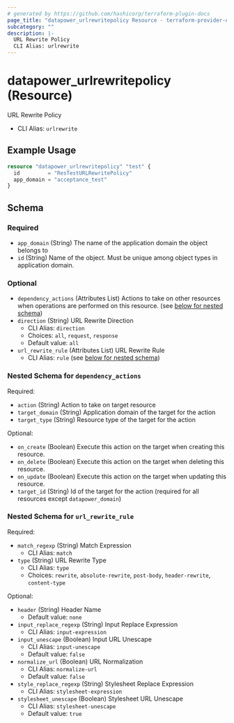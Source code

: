 ```yaml
---
# generated by https://github.com/hashicorp/terraform-plugin-docs
page_title: "datapower_urlrewritepolicy Resource - terraform-provider-datapower"
subcategory: ""
description: |-
  URL Rewrite Policy
  CLI Alias: urlrewrite
---
```


# datapower_urlrewritepolicy (Resource)

URL Rewrite Policy
  - CLI Alias: `urlrewrite`

## Example Usage

```terraform
resource "datapower_urlrewritepolicy" "test" {
  id         = "ResTestURLRewritePolicy"
  app_domain = "acceptance_test"
}
```

<!-- schema generated by tfplugindocs -->
## Schema

### Required

- `app_domain` (String) The name of the application domain the object belongs to
- `id` (String) Name of the object. Must be unique among object types in application domain.

### Optional

- `dependency_actions` (Attributes List) Actions to take on other resources when operations are performed on this resource. (see [below for nested schema](#nestedatt--dependency_actions))
- `direction` (String) URL Rewrite Direction
  - CLI Alias: `direction`
  - Choices: `all`, `request`, `response`
  - Default value: `all`
- `url_rewrite_rule` (Attributes List) URL Rewrite Rule
  - CLI Alias: `rule` (see [below for nested schema](#nestedatt--url_rewrite_rule))

<a id="nestedatt--dependency_actions"></a>
### Nested Schema for `dependency_actions`

Required:

- `action` (String) Action to take on target resource
- `target_domain` (String) Application domain of the target for the action
- `target_type` (String) Resource type of the target for the action

Optional:

- `on_create` (Boolean) Execute this action on the target when creating this resource.
- `on_delete` (Boolean) Execute this action on the target when deleting this resource.
- `on_update` (Boolean) Execute this action on the target when updating this resource.
- `target_id` (String) Id of the target for the action (required for all resources except `datapower_domain`)


<a id="nestedatt--url_rewrite_rule"></a>
### Nested Schema for `url_rewrite_rule`

Required:

- `match_regexp` (String) Match Expression
  - CLI Alias: `match`
- `type` (String) URL Rewrite Type
  - CLI Alias: `type`
  - Choices: `rewrite`, `absolute-rewrite`, `post-body`, `header-rewrite`, `content-type`

Optional:

- `header` (String) Header Name
  - Default value: `none`
- `input_replace_regexp` (String) Input Replace Expression
  - CLI Alias: `input-expression`
- `input_unescape` (Boolean) Input URL Unescape
  - CLI Alias: `input-unescape`
  - Default value: `false`
- `normalize_url` (Boolean) URL Normalization
  - CLI Alias: `normalize-url`
  - Default value: `false`
- `style_replace_regexp` (String) Stylesheet Replace Expression
  - CLI Alias: `stylesheet-expression`
- `stylesheet_unescape` (Boolean) Stylesheet URL Unescape
  - CLI Alias: `stylesheet-unescape`
  - Default value: `true`
